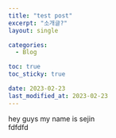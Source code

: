 ```yaml
---
title: "test post"
excerpt: "소개글?"
layout: single

categories:
  - Blog

toc: true
toc_sticky: true

date: 2023-02-23
last_modified_at: 2023-02-23
---
```


hey guys my name is sejin  
fdfdfd
